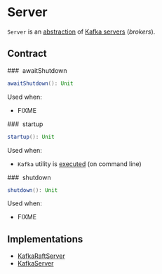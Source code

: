 # Server

`Server` is an [abstraction](#contract) of [Kafka servers](#implementations) (_brokers_).

## Contract

### <span id="awaitShutdown"> awaitShutdown

```scala
awaitShutdown(): Unit
```

Used when:

* FIXME

### <span id="startup"> startup

```scala
startup(): Unit
```

Used when:

* `Kafka` utility is [executed](Kafka.md#main) (on command line)

### <span id="shutdown"> shutdown

```scala
shutdown(): Unit
```

Used when:

* FIXME

## Implementations

* [KafkaRaftServer](raft/KafkaRaftServer.md)
* [KafkaServer](KafkaServer.md)
